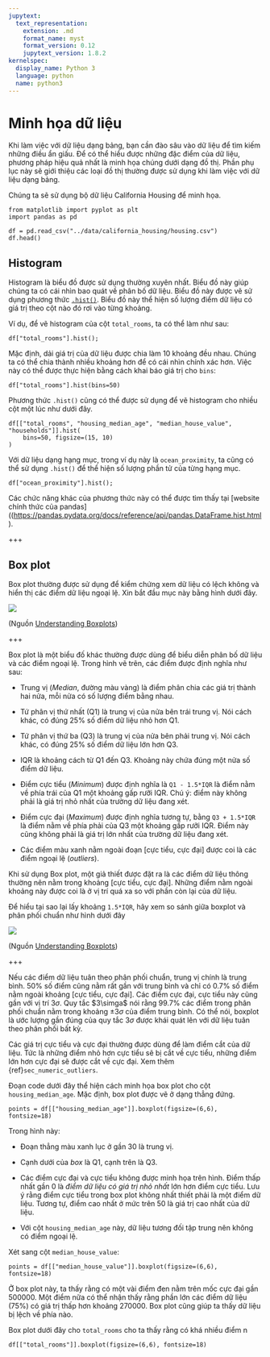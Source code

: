 ```yaml
---
jupytext:
  text_representation:
    extension: .md
    format_name: myst
    format_version: 0.12
    jupytext_version: 1.8.2
kernelspec:
  display_name: Python 3
  language: python
  name: python3
---
```


# Minh họa dữ liệu

Khi làm việc với dữ liệu dạng bảng, bạn cần đào sâu vào dữ liệu để tìm kiếm những điều ẩn giấu. Để có thể hiểu được những đặc điểm của dữ liệu, phương pháp hiệu quả nhất là minh họa chúng dưới dạng đồ thị. Phần phụ lục này sẽ giới thiệu các loại đồ thị thường được sử dụng khi làm việc với dữ liệu dạng bảng.

Chúng ta sẽ sử dụng bộ dữ liệu California Housing để minh họa.

```{code-cell} ipython3
from matplotlib import pyplot as plt
import pandas as pd

df = pd.read_csv("../data/california_housing/housing.csv")
df.head()
```

## Histogram

Histogram là biểu đồ được sử dụng thường xuyên nhất. Biểu đồ này giúp chúng ta có cái nhìn bao quát về phân bố dữ liệu. Biểu đồ này được vẽ sử dụng phương thức [`.hist()`](https://pandas.pydata.org/docs/reference/api/pandas.DataFrame.hist.html). Biểu đồ này thể hiện số lượng điểm dữ liệu có giá trị theo cột nào đó rơi vào từng khoảng.

Ví dụ, để vẽ histogram của cột `total_rooms`, ta có thể làm như sau:

```{code-cell} ipython3
df["total_rooms"].hist();
```

Mặc định, dải giá trị của dữ liệu được chia làm 10 khoảng đều nhau. Chúng ta có thể chia thành nhiều khoảng hơn để có cái nhìn chính xác hơn. Việc này có thể được thực hiện bằng cách khai báo giá trị cho `bins`:

```{code-cell} ipython3
df["total_rooms"].hist(bins=50)
```

Phương thức `.hist()` cũng có thể được sử dụng để vẽ histogram cho nhiều cột một lúc như dưới đây.

```{code-cell} ipython3
df[["total_rooms", "housing_median_age", "median_house_value", "households"]].hist(
    bins=50, figsize=(15, 10)
)
```

Với dữ liệu dạng hạng mục, trong ví dụ này là `ocean_proximity`, ta cũng có thể sử dụng `.hist()` để thể hiện số lượng phần tử của từng hạng mục.

```{code-cell} ipython3
df["ocean_proximity"].hist();
```

Các chức năng khác của phương thức này có thể được tìm thấy tại [website chính thức của pandas]((https://pandas.pydata.org/docs/reference/api/pandas.DataFrame.hist.html).

+++

## Box plot

Box plot thường được sử dụng để kiểm chứng xem dữ liệu có lệch không và hiển thị các điểm dữ liệu ngoại lệ. Xin bắt đầu mục này bằng hình dưới đây.

![](https://miro.medium.com/max/770/1*2c21SkzJMf3frPXPAR_gZA.png)

(Nguồn [Understanding Boxplots](https://towardsdatascience.com/understanding-boxplots-5e2df7bcbd51))

+++

Box plot là một biểu đố khác thường được dùng để biểu diễn phân bố dữ liệu và các điểm ngoại lệ. Trong hình vẽ trên, các điểm được định nghĩa như sau:

* Trung vị (_Median_, đường màu vàng) là điểm phân chia các giá trị thành hai nửa, mỗi nửa có số lượng điểm bằng nhau.

* Tứ phân vị thứ nhất (Q1) là trung vị của nửa bên trái trung vị. Nói cách khác, có đúng 25% số điểm dữ liệu nhỏ hơn Q1.

* Tứ phân vị thứ ba (Q3) là trung vị của nửa bên phải trung vị. Nói cách khác, có đúng 25% số điểm dữ liệu lớn hơn Q3.

* IQR là khoảng cách từ Q1 đến Q3. Khoảng này chứa đúng một nửa số điểm dữ liệu.

* Điểm cực tiểu (_Minimum_) được định nghĩa là `Q1 - 1.5*IQR` là điểm nằm về phía trái của Q1 một khoảng gấp rưỡi IQR. Chú ý: điểm này không phải là giá trị nhỏ nhất của trường dữ liệu đang xét.

* Điểm cực đại (_Maximum_) được định nghĩa tương tự, bằng `Q3 + 1.5*IQR` là điểm nằm về phía phải của Q3 một khoảng gấp rưỡi IQR. Điểm này cũng không phải là giá trị lớn nhất của trường dữ liệu đang xét.

* Các điểm màu xanh nằm ngoài đoạn [cực tiểu, cực đại] được coi là các điểm ngoại lệ (_outliers_).

Khi sử dụng Box plot, một giả thiết được đặt ra là các điểm dữ liệu thông thường nên nằm trong khoảng [cực tiểu, cực đại]. Những điểm nằm ngoài khoảng này được coi là ở vị trí quá xa so với phần còn lại của dữ liệu.

Để hiểu tại sao lại lấy khoảng `1.5*IQR`, hãy xem so sánh giữa boxplot và phân phối chuẩn như hình dưới đây


![](https://miro.medium.com/max/770/1*NRlqiZGQdsIyAu0KzP7LaQ.png)


(Nguồn [Understanding Boxplots](https://towardsdatascience.com/understanding-boxplots-5e2df7bcbd51))

+++

Nếu các điểm dữ liệu tuân theo phân phối chuẩn, trung vị chính là trung bình. 50% số điểm cũng nằm rất gần với trung bình và chỉ có 0.7% số điểm nằm ngoài khoảng [cực tiểu, cực đại]. Các điểm cực đại, cực tiểu này cũng gần với vị trí $3\sigma$. Quy tắc $3\simga$ nói rằng 99.7% các điểm trong phân phối chuẩn nằm trong khoảng $\pm 3 \sigma$ của điểm trung bình. Có thể nói, boxplot là ước lượng gần đúng của quy tắc $3 \sigma$ được khái quát lên với dữ liệu tuân theo phân phối bất kỳ.


Các giá trị cực tiểu và cực đại thường được dùng để làm điểm cắt của dữ liệu. Tức là những điểm nhỏ hơn cực tiểu sẽ bị cắt về cực tiểu, những điểm lớn hơn cực đại sẽ được cắt về cực đại. Xem thêm {ref}`sec_numeric_outliers`.

Đoạn code dưới đây thể hiện cách minh họa box plot cho cột `housing_median_age`. Mặc định, box plot được vẽ ở dạng thẳng đứng.

```{code-cell} ipython3
points = df[["housing_median_age"]].boxplot(figsize=(6,6), fontsize=18)
```

Trong hình này:

* Đoạn thẳng màu xanh lục ở gần 30 là trung vị.

* Cạnh dưới của _box_ là Q1, cạnh trên là Q3.

* Các điểm cực đại và cực tiểu không được minh họa trên hình. Điểm thấp nhất gần 0 là _điểm dữ liệu có giá trị nhỏ nhất_ lớn hơn điểm cực tiểu. Lưu ý rằng điểm cực tiểu trong box plot không nhất thiết phải là một điểm dữ liệu. Tương tự, điểm cao nhất ở mức trên 50 là giá trị cao nhất của dữ liệu.

* Với cột `housing_median_age` này, dữ liệu tương đối tập trung nên không có điểm ngoại lệ.

Xét sang cột `median_house_value`:

```{code-cell} ipython3
points = df[["median_house_value"]].boxplot(figsize=(6,6), fontsize=18)
```

Ở box plot này, ta thấy rằng có một vài điểm đen nằm trên mốc cực đại gần 500000. Một điểm nữa có thể nhận thấy rằng phần lớn các điểm dữ liệu (75%) có giá trị thấp hơn khoảng 270000. Box plot cũng giúp ta thấy dữ liệu bị lệch về phía nào.

Box plot dưới đây cho `total_rooms` cho ta thấy rằng có khá nhiều điểm n

```{code-cell} ipython3
df[["total_rooms"]].boxplot(figsize=(6,6), fontsize=18)
```
